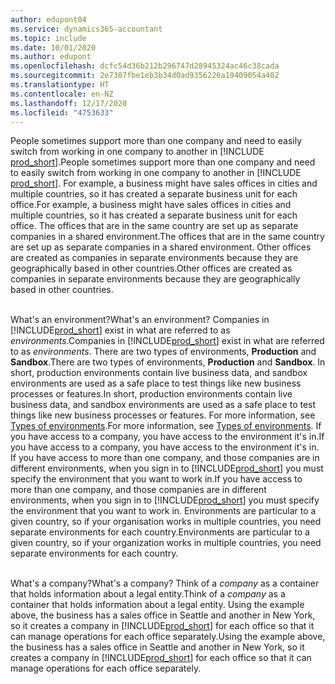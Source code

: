 ```yaml
---
author: edupont04
ms.service: dynamics365-accountant
ms.topic: include
ms.date: 10/01/2020
ms.author: edupont
ms.openlocfilehash: dcfc54d36b212b296747d28945324ac46c38cada
ms.sourcegitcommit: 2e7307fbe1eb3b34d0ad9356226a19409054a402
ms.translationtype: HT
ms.contentlocale: en-NZ
ms.lasthandoff: 12/17/2020
ms.locfileid: "4753633"
---
```

<span data-ttu-id="294a7-101">People sometimes support more than one company and need to easily switch from working in one company to another in [!INCLUDE [prod_short](prod_short.md)].</span><span class="sxs-lookup"><span data-stu-id="294a7-101">People sometimes support more than one company and need to easily switch from working in one company to another in [!INCLUDE [prod_short](prod_short.md)].</span></span> <span data-ttu-id="294a7-102">For example, a business might have sales offices in cities and multiple countries, so it has created a separate business unit for each office.</span><span class="sxs-lookup"><span data-stu-id="294a7-102">For example, a business might have sales offices in cities and multiple countries, so it has created a separate business unit for each office.</span></span> <span data-ttu-id="294a7-103">The offices that are in the same country are set up as separate companies in a shared environment.</span><span class="sxs-lookup"><span data-stu-id="294a7-103">The offices that are in the same country are set up as separate companies in a shared environment.</span></span> <span data-ttu-id="294a7-104">Other offices are created as companies in separate environments because they are geographically based in other countries.</span><span class="sxs-lookup"><span data-stu-id="294a7-104">Other offices are created as companies in separate environments because they are geographically based in other countries.</span></span><br><br>  

<span data-ttu-id="294a7-105">What's an environment?</span><span class="sxs-lookup"><span data-stu-id="294a7-105">What's an environment?</span></span> <span data-ttu-id="294a7-106">Companies in [!INCLUDE[prod_short](prod_short.md)] exist in what are referred to as *environments*.</span><span class="sxs-lookup"><span data-stu-id="294a7-106">Companies in [!INCLUDE[prod_short](prod_short.md)] exist in what are referred to as *environments*.</span></span> <span data-ttu-id="294a7-107">There are two types of environments, **Production** and **Sandbox**.</span><span class="sxs-lookup"><span data-stu-id="294a7-107">There are two types of environments, **Production** and **Sandbox**.</span></span> <span data-ttu-id="294a7-108">In short, production environments contain live business data, and sandbox environments are used as a safe place to test things like new business processes or features.</span><span class="sxs-lookup"><span data-stu-id="294a7-108">In short, production environments contain live business data, and sandbox environments are used as a safe place to test things like new business processes or features.</span></span> <span data-ttu-id="294a7-109">For more information, see [Types of environments](/dynamics365/business-central/dev-itpro/administration/tenant-admin-center-environments#types-of-environments).</span><span class="sxs-lookup"><span data-stu-id="294a7-109">For more information, see [Types of environments](/dynamics365/business-central/dev-itpro/administration/tenant-admin-center-environments#types-of-environments).</span></span> <span data-ttu-id="294a7-110">If you have access to a company, you have access to the environment it's in.</span><span class="sxs-lookup"><span data-stu-id="294a7-110">If you have access to a company, you have access to the environment it's in.</span></span> <span data-ttu-id="294a7-111">If you have access to more than one company, and those companies are in different environments, when you sign in to [!INCLUDE[prod_short](prod_short.md)] you must specify the environment that you want to work in.</span><span class="sxs-lookup"><span data-stu-id="294a7-111">If you have access to more than one company, and those companies are in different environments, when you sign in to [!INCLUDE[prod_short](prod_short.md)] you must specify the environment that you want to work in.</span></span> <span data-ttu-id="294a7-112">Environments are particular to a given country, so if your organisation works in multiple countries, you need separate environments for each country.</span><span class="sxs-lookup"><span data-stu-id="294a7-112">Environments are particular to a given country, so if your organization works in multiple countries, you need separate environments for each country.</span></span><br><br>  

<span data-ttu-id="294a7-113">What's a company?</span><span class="sxs-lookup"><span data-stu-id="294a7-113">What's a company?</span></span> <span data-ttu-id="294a7-114">Think of a *company* as a container that holds information about a legal entity.</span><span class="sxs-lookup"><span data-stu-id="294a7-114">Think of a *company* as a container that holds information about a legal entity.</span></span> <span data-ttu-id="294a7-115">Using the example above, the business has a sales office in Seattle and another in New York, so it creates a company in [!INCLUDE[prod_short](prod_short.md)] for each office so that it can manage operations for each office separately.</span><span class="sxs-lookup"><span data-stu-id="294a7-115">Using the example above, the business has a sales office in Seattle and another in New York, so it creates a company in [!INCLUDE[prod_short](prod_short.md)] for each office so that it can manage operations for each office separately.</span></span>  

